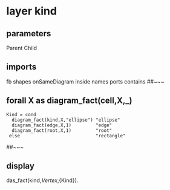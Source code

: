 # layer kind
## parameters
  Parent
  Child
## imports
  fb
  shapes
  onSameDiagram
  inside
  names
  ports
  contains
##~~~
## forall X as diagram_fact(cell,X,_)
    Kind = cond
      diagram_fact(kind,X,"ellipse") "ellipse"
      diagram_fact(edge,X,1)         "edge"
      diagram_fact(root,X,1)         "root"
     else                            "rectangle"
##~~~
## display
  das_fact(kind,${Vertex},${Kind}).
